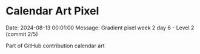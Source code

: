# Calendar Art Pixel

Date: 2024-08-13 00:01:00
Message: Gradient pixel week 2 day 6 - Level 2 (commit 2/5)

Part of GitHub contribution calendar art
